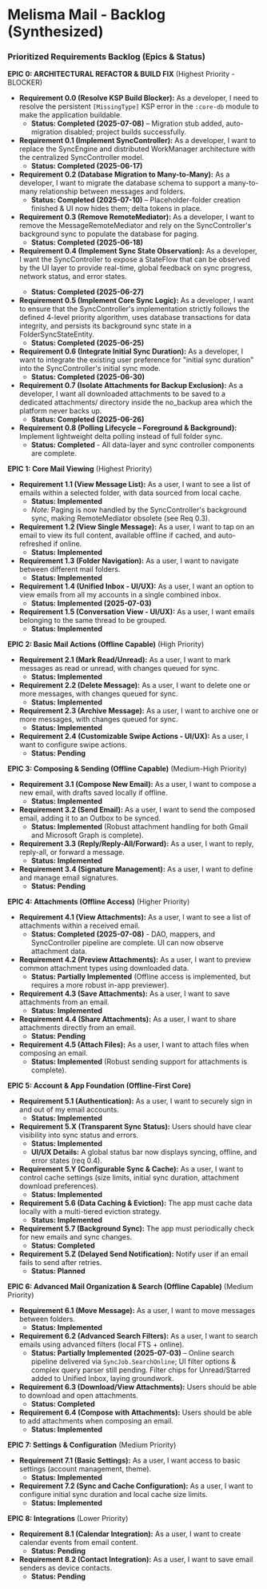 # **Melisma Mail \- Backlog (Synthesized)**

### **Prioritized Requirements Backlog (Epics & Status)**

**EPIC 0: ARCHITECTURAL REFACTOR & BUILD FIX** (Highest Priority \- BLOCKER)

* **Requirement 0.0 (Resolve KSP Build Blocker):** As a developer, I need to resolve the persistent `[MissingType]` KSP error in the `:core-db` module to make the application buildable.
  * **Status: Completed (2025-07-08)** – Migration stub added, auto-migration disabled; project builds successfully.
* **Requirement 0.1 (Implement SyncController):** As a developer, I want to replace the SyncEngine and distributed WorkManager architecture with the centralized SyncController model.  
  * **Status: Completed (2025-06-17)**  
* **Requirement 0.2 (Database Migration to Many-to-Many):** As a developer, I want to migrate the database schema to support a many-to-many relationship between messages and folders.  
  * **Status: Completed (2025-07-10)** – Placeholder-folder creation finished & UI now hides them; delta tokens in place.  
* **Requirement 0.3 (Remove RemoteMediator):** As a developer, I want to remove the MessageRemoteMediator and rely on the SyncController's background sync to populate the database for paging.  
  * **Status: Completed (2025-06-18)**  
* **Requirement 0.4 (Implement Sync State Observation):** As a developer, I want the SyncController to expose a StateFlow<SyncStatus> that can be observed by the UI layer to provide real-time, global feedback on sync progress, network status, and error states.  
  * **Status: Completed (2025-06-27)**  
* **Requirement 0.5 (Implement Core Sync Logic):** As a developer, I want to ensure that the SyncController's implementation strictly follows the defined 4-level priority algorithm, uses database transactions for data integrity, and persists its background sync state in a FolderSyncStateEntity.  
  * **Status: Completed (2025-06-25)**
* **Requirement 0.6 (Integrate Initial Sync Duration):** As a developer, I want to integrate the existing user preference for "initial sync duration" into the SyncController's initial sync mode.
  * **Status: Completed (2025-06-30)**
* **Requirement 0.7 (Isolate Attachments for Backup Exclusion):** As a developer, I want all downloaded attachments to be saved to a dedicated attachments/ directory inside the no_backup area which the platform never backs up.
  * **Status: Completed (2025-06-26)**
* **Requirement 0.8 (Polling Lifecycle – Foreground & Background):** Implement lightweight delta polling instead of full folder sync.
  * **Status: Completed** - All data-layer and sync controller components are complete.

**EPIC 1: Core Mail Viewing** (Highest Priority)

* **Requirement 1.1 (View Message List):** As a user, I want to see a list of emails within a selected folder, with data sourced from local cache.  
  * **Status: Implemented**  
  * *Note:* Paging is now handled by the SyncController's background sync, making RemoteMediator obsolete (see Req 0.3).  
* **Requirement 1.2 (View Single Message):** As a user, I want to tap on an email to view its full content, available offline if cached, and auto-refreshed if online.  
  * **Status: Implemented**  
* **Requirement 1.3 (Folder Navigation):** As a user, I want to navigate between different mail folders.  
  * **Status: Implemented**  
* **Requirement 1.4 (Unified Inbox \- UI/UX):** As a user, I want an option to view emails from all my accounts in a single combined inbox.  
  * **Status: Implemented (2025-07-03)**
* **Requirement 1.5 (Conversation View \- UI/UX):** As a user, I want emails belonging to the same thread to be grouped.  
  * **Status: Implemented**

**EPIC 2: Basic Mail Actions (Offline Capable)** (High Priority)

* **Requirement 2.1 (Mark Read/Unread):** As a user, I want to mark messages as read or unread, with changes queued for sync.  
  * **Status: Implemented**  
* **Requirement 2.2 (Delete Message):** As a user, I want to delete one or more messages, with changes queued for sync.  
  * **Status: Implemented**  
* **Requirement 2.3 (Archive Message):** As a user, I want to archive one or more messages, with changes queued for sync.  
  * **Status: Implemented**  
* **Requirement 2.4 (Customizable Swipe Actions \- UI/UX):** As a user, I want to configure swipe actions.  
  * **Status: Pending**

**EPIC 3: Composing & Sending (Offline Capable)** (Medium-High Priority)

* **Requirement 3.1 (Compose New Email):** As a user, I want to compose a new email, with drafts saved locally if offline.  
  * **Status: Implemented**  
* **Requirement 3.2 (Send Email):** As a user, I want to send the composed email, adding it to an Outbox to be synced.  
  * **Status: Implemented** (Robust attachment handling for both Gmail and Microsoft Graph is complete).  
* **Requirement 3.3 (Reply/Reply-All/Forward):** As a user, I want to reply, reply-all, or forward a message.  
  * **Status: Implemented**  
* **Requirement 3.4 (Signature Management):** As a user, I want to define and manage email signatures.  
  * **Status: Pending**

**EPIC 4: Attachments (Offline Access)** (Higher Priority)

* **Requirement 4.1 (View Attachments):** As a user, I want to see a list of attachments within a received email.  
  * **Status: Completed (2025-07-08)** - DAO, mappers, and SyncController pipeline are complete. UI can now observe attachment data.  
* **Requirement 4.2 (Preview Attachments):** As a user, I want to preview common attachment types using downloaded data.  
  * **Status: Partially Implemented** (Offline access is implemented, but requires a more robust in-app previewer).  
* **Requirement 4.3 (Save Attachments):** As a user, I want to save attachments from an email.  
  * **Status: Implemented**  
* **Requirement 4.4 (Share Attachments):** As a user, I want to share attachments directly from an email.  
  * **Status: Pending**  
* **Requirement 4.5 (Attach Files):** As a user, I want to attach files when composing an email.  
  * **Status: Implemented** (Robust sending support for attachments is complete).

**EPIC 5: Account & App Foundation (Offline-First Core)**

* **Requirement 5.1 (Authentication):** As a user, I want to securely sign in and out of my email accounts.  
  * **Status: Implemented**  
* **Requirement 5.X (Transparent Sync Status):** Users should have clear visibility into sync status and errors.  
  * **Status: Implemented**  
  * **UI/UX Details:** A global status bar now displays syncing, offline, and error states (req 0.4).  
* **Requirement 5.Y (Configurable Sync & Cache):** As a user, I want to control cache settings (size limits, initial sync duration, attachment download preferences).  
  * **Status: Implemented**  
* **Requirement 5.6 (Data Caching & Eviction):** The app must cache data locally with a multi-tiered eviction strategy.  
  * **Status: Implemented**  
* **Requirement 5.7 (Background Sync):** The app must periodically check for new emails and sync changes.  
  * **Status: Completed**
* **Requirement 5.Z (Delayed Send Notification):** Notify user if an email fails to send after retries.  
  * **Status: Planned**

**EPIC 6: Advanced Mail Organization & Search (Offline Capable)** (Medium Priority)

* **Requirement 6.1 (Move Message):** As a user, I want to move messages between folders.  
  * **Status: Implemented**  
* **Requirement 6.2 (Advanced Search Filters):** As a user, I want to search emails using advanced filters (local FTS + online).  
  * **Status: Partially Implemented (2025-07-03)** – Online search pipeline delivered via `SyncJob.SearchOnline`; UI filter options & complex query parser still pending. Filter chips for Unread/Starred added to Unified Inbox, laying groundwork.
* **Requirement 6.3 (Download/View Attachments):** Users should be able to download and open attachments.
  * **Status: Completed**
* **Requirement 6.4 (Compose with Attachments):** Users should be able to add attachments when composing an email.
  * **Status: Implemented**

**EPIC 7: Settings & Configuration** (Medium Priority)

* **Requirement 7.1 (Basic Settings):** As a user, I want access to basic settings (account management, theme).  
  * **Status: Implemented**  
* **Requirement 7.2 (Sync and Cache Configuration):** As a user, I want to configure initial sync duration and local cache size limits.  
  * **Status: Implemented**

**EPIC 8: Integrations** (Lower Priority)

* **Requirement 8.1 (Calendar Integration):** As a user, I want to create calendar events from email content.  
  * **Status: Pending**  
* **Requirement 8.2 (Contact Integration):** As a user, I want to save email senders as device contacts.  
  * **Status: Pending**